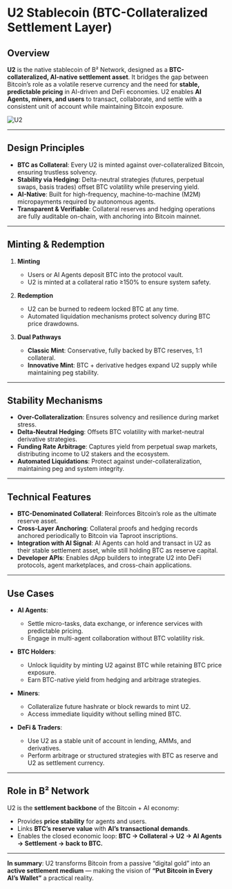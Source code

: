 # U2 Stablecoin (BTC-Collateralized Settlement Layer)

## Overview
**U2** is the native stablecoin of B² Network, designed as a **BTC-collateralized, AI-native settlement asset**.
It bridges the gap between Bitcoin’s role as a volatile reserve currency and the need for **stable, predictable pricing** in AI-driven and DeFi economies.
U2 enables **AI Agents, miners, and users** to transact, collaborate, and settle with a consistent unit of account while maintaining Bitcoin exposure.

![U2](https://github.com/user-attachments/assets/58c3232d-96d2-4992-a974-2aea52b067ff)

---

## Design Principles
- **BTC as Collateral**: Every U2 is minted against over-collateralized Bitcoin, ensuring trustless solvency.
- **Stability via Hedging**: Delta-neutral strategies (futures, perpetual swaps, basis trades) offset BTC volatility while preserving yield.
- **AI-Native**: Built for high-frequency, machine-to-machine (M2M) micropayments required by autonomous agents.
- **Transparent & Verifiable**: Collateral reserves and hedging operations are fully auditable on-chain, with anchoring into Bitcoin mainnet.

---

## Minting & Redemption
1. **Minting**
   - Users or AI Agents deposit BTC into the protocol vault.
   - U2 is minted at a collateral ratio ≥150% to ensure system safety.

2. **Redemption**
   - U2 can be burned to redeem locked BTC at any time.
   - Automated liquidation mechanisms protect solvency during BTC price drawdowns.

3. **Dual Pathways**
   - **Classic Mint**: Conservative, fully backed by BTC reserves, 1:1 collateral.
   - **Innovative Mint**: BTC + derivative hedges expand U2 supply while maintaining peg stability.

---

## Stability Mechanisms
- **Over-Collateralization**: Ensures solvency and resilience during market stress.
- **Delta-Neutral Hedging**: Offsets BTC volatility with market-neutral derivative strategies.
- **Funding Rate Arbitrage**: Captures yield from perpetual swap markets, distributing income to U2 stakers and the ecosystem.
- **Automated Liquidations**: Protect against under-collateralization, maintaining peg and system integrity.

---

## Technical Features
- **BTC-Denominated Collateral**: Reinforces Bitcoin’s role as the ultimate reserve asset.
- **Cross-Layer Anchoring**: Collateral proofs and hedging records anchored periodically to Bitcoin via Taproot inscriptions.
- **Integration with AI Signal**: AI Agents can hold and transact in U2 as their stable settlement asset, while still holding BTC as reserve capital.
- **Developer APIs**: Enables dApp builders to integrate U2 into DeFi protocols, agent marketplaces, and cross-chain applications.

---

## Use Cases
- **AI Agents**:
  - Settle micro-tasks, data exchange, or inference services with predictable pricing.
  - Engage in multi-agent collaboration without BTC volatility risk.

- **BTC Holders**:
  - Unlock liquidity by minting U2 against BTC while retaining BTC price exposure.
  - Earn BTC-native yield from hedging and arbitrage strategies.

- **Miners**:
  - Collateralize future hashrate or block rewards to mint U2.
  - Access immediate liquidity without selling mined BTC.

- **DeFi & Traders**:
  - Use U2 as a stable unit of account in lending, AMMs, and derivatives.
  - Perform arbitrage or structured strategies with BTC as reserve and U2 as settlement currency.

---

## Role in B² Network
U2 is the **settlement backbone** of the Bitcoin + AI economy:
- Provides **price stability** for agents and users.
- Links **BTC’s reserve value** with **AI’s transactional demands**.
- Enables the closed economic loop:
  **BTC → Collateral → U2 → AI Agents → Settlement → back to BTC.**

---

**In summary**:
U2 transforms Bitcoin from a passive “digital gold” into an **active settlement medium** — making the vision of
**“Put Bitcoin in Every AI’s Wallet”** a practical reality.
